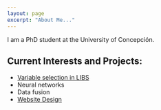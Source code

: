 ```yaml
---
layout: page
excerpt: "About Me..."
---
```


I am a PhD student at the University of Concepción.

## Current Interests and Projects:

- [Variable selection in LIBS](https://dannylc.github.io/project/LIBS)
- Neural networks
- Data fusion
- [Website Design](https://the11online.com)
